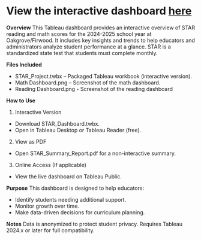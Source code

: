 # **View the interactive dashboard [here](https://public.tableau.com/views/STARProject/MathDashboard?:language=en-US&:sid=&:redirect=auth&:display_count=n&:origin=viz_share_link)**

**Overview**
This Tableau dashboard provides an interactive overview of STAR reading and math scores for the 2024-2025 school year at Oakgrove/Firwood. It includes key insights and trends to help educators and administrators analyze student performance at a glance. STAR is a standardized state test that students must complete monthly. 

**Files Included**
- STAR_Project.twbx – Packaged Tableau workbook (interactive version).
- Math Dashboard.png – Screenshot of the math dashboard.
- Reading Dashboard.png - Screenshot of the reading dashboard

**How to Use**
1. Interactive Version
- Download STAR_Dashboard.twbx.
- Open in Tableau Desktop or Tableau Reader (free).
2. View as PDF
- Open STAR_Summary_Report.pdf for a non-interactive summary.
3. Online Access (If applicable)
- View the live dashboard on Tableau Public.

**Purpose**
This dashboard is designed to help educators:
- Identify students needing additional support.
- Monitor growth over time.
- Make data-driven decisions for curriculum planning.

**Notes**
Data is anonymized to protect student privacy.
Requires Tableau 2024.x or later for full compatibility.

